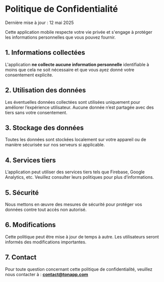 # Politique de Confidentialité

Dernière mise à jour : 12 mai 2025

Cette application mobile respecte votre vie privée et s'engage à protéger les informations personnelles que vous pouvez fournir.

## 1. Informations collectées

L'application **ne collecte aucune information personnelle** identifiable à moins que cela ne soit nécessaire et que vous ayez donné votre consentement explicite.

## 2. Utilisation des données

Les éventuelles données collectées sont utilisées uniquement pour améliorer l’expérience utilisateur. Aucune donnée n’est partagée avec des tiers sans votre consentement.

## 3. Stockage des données

Toutes les données sont stockées localement sur votre appareil ou de manière sécurisée sur nos serveurs si applicable.

## 4. Services tiers

L’application peut utiliser des services tiers tels que Firebase, Google Analytics, etc. Veuillez consulter leurs politiques pour plus d’informations.

## 5. Sécurité

Nous mettons en œuvre des mesures de sécurité pour protéger vos données contre tout accès non autorisé.

## 6. Modifications

Cette politique peut être mise à jour de temps à autre. Les utilisateurs seront informés des modifications importantes.

## 7. Contact

Pour toute question concernant cette politique de confidentialité, veuillez nous contacter à : **contact@tonapp.com**
